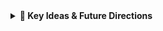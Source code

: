 <details>
<summary><strong>🔑 Key Ideas & Future Directions</strong></summary>

- Shift from monolithic LLMs to ecosystems of smaller, specialized agents  
- Post-training (e.g., RL, SFT) on static, domain-specific datasets boosts performance  
- Retrieval isn't enough — embed domain knowledge directly via fine-tuning  
- Agentic AI frameworks for reliable, multi-step reasoning in safety-critical tasks  
- Explore NeuroSymbolic methods for interpretability (e.g., via KGs)

</details>
